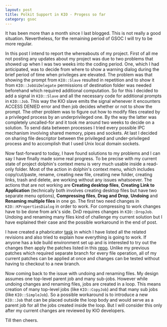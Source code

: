 ```yaml
---
layout: post
title: Polkit Support in KIO - Progess so far 
category: gsoc
---
```


It has been more than a month since I last blogged. This is not really a good situation. Nevertheless, for the remaining period of GSOC I will try to be more regular.

In this post I intend to report the whereabouts of my project. First of all me not posting any updates about my project was due to two problems that showed up when I was two weeks into the coding period. One, which I had anticipated, was to decide from where to show a warning dialog during the brief period of time when privileges are elevated. The problem was that showing the prompt from `KIO::Slave` resulted in repetition and to show it from `KIO::JobUiDelegate` permissions of destination folder was needed beforehand which required additional computation. So for this I decided to add a signal in `KIO::Slave` and all the necessary code for additional prompts in `KIO::Job`. This way the KIO slave emits the signal whenever it encounters ACCESS DENIED error and then job decides whether or not to show the prompt. The other problem was to figure out how  to modify files created by a privileged process by an underprivileged one. By the way the latter was completely uncalled-for and it took me around two weeks to decide on a solution. To send data between processes I tried every possible IPC mechanism involving shared memory, pipes and sockets. At last I decided on sharing file descriptor between the privileged and under-privileged process and to accomplish that I used Unix local domain sockets.

Now fast-forward to today, I have found solutions to my problems and I can say I have finally made some real progress. To be precise with my current state of project dolphin's context menu is very much usable inside a read-only folder. Most of the action in dolphin's context menu, which includes copy/cut/paste, rename, creating new file, creating new folder, creating links, trash and delete, are working without any issues whatsoever. The actions that are not working are **Creating desktop files**, **Creating Link to Application** (technically both involves creating desktop files but have two separate menu options), **Compressing files**, **Drag and Drop**, **Undoing** and **Renaming multiple files** in one go. The first two need changes in `KIO::KPropertiesDialog` in order to work. For compressing to work changes have to be done from ark's side. DnD requires changes in `KIO::DropJob`. Undoing and renaming many files kind of challenge my current solution but I have explained their case and the possible workaround in the end of post. 

I have created a phabricator [task](https://phabricator.kde.org/T6561)  in which I have listed all the related revisions and also tried to explain how everything is going to work. If anyone has a kde build environment set up and is interested to try out the changes then apply the patches listed in this [repo](https://github.com/chinmoyrp/new-patches). Unlike my previous patches which required separate branch for every file operation, all of my current patches can be applied at once and changes can be tested without having to checkout to a new branch.

Now coming back to the issue with undoing and renaming files. My design assumes one top-level parent job and many sub-jobs. However while undoing changes and renaming files, jobs are created in a loop. This means creation of many top-level jobs (like `KIO::CopyJob`) and that many sub jobs (like `KIO::SimpleJob`). So a possible workaround is to introduce  a new `KIO::Job` that can be placed outside the loop body and would serve as a parent job for all the jobs created inside the loop. But I will consider this only after my current changes are reviewed by KIO developers.

Till then cheers.
